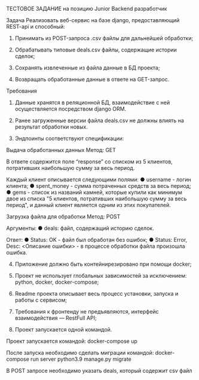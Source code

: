 ТЕСТОВОЕ ЗАДАНИЕ на позицию 
Junior Backend разработчик 

Задача
Реализовать веб-сервис на базе django, предоставляющий REST-api и способный:

1.	Принимать из POST-запроса .csv файлы для дальнейшей обработки;

2.	Обрабатывать типовые deals.csv файлы, содержащие истории сделок;

3.	Сохранять извлеченные из файла данные в БД проекта;

4.	Возвращать обработанные данные в ответе на GET-запрос.

Требования
1.	Данные хранятся в реляционной БД, взаимодействие с ней осуществляется посредством django ORM.

2.	Ранее загруженные версии файла deals.csv не должны влиять на результат обработки новых.

3.	Эндпоинты соответствуют спецификации:

Выдача обработанных данных
Метод: GET

В ответе содержится поле “response” со списком из 5 клиентов, потративших наибольшую сумму за весь период.

Каждый клиент описывается следующими полями:
●	username - логин клиента;
●	spent_money - сумма потраченных средств за весь период;
●	gems - список из названий камней, которые купили как минимум двое из списка "5 клиентов, потративших наибольшую сумму за весь период", и данный клиент является одним из этих покупателей.





Загрузка файла для обработки
Метод: POST

Аргументы:
●	deals: файл, содержащий историю сделок.

Ответ:
●	Status: OK - файл был обработан без ошибок;
●	Status: Error, Desc: <Описание ошибки> - в процессе обработки файла произошла ошибка.

4.	Приложение должно быть контейнирезировано при помощи docker;

5.	Проект не использует глобальных зависимостей за исключением:  python, docker, docker-compose;

6.	Readme проекта описывает весь процесс установки, запуска и работы с сервисом;

7.	Требования к фронтенду не предъявляются, интерфейс взаимодействия — RestFull API;

8.	Проект запускается одной командой.


Проект запускается командой:
docker-compose up

После запуска необходимо сделать миграции командой:
docker-compose run server python3.9 manage.py migrate

В POST запросе необходимо указать deals, который содержит csv файл